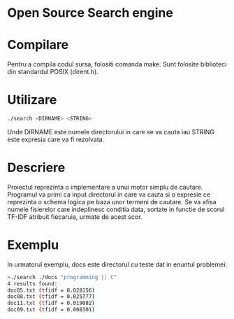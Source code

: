 # Open Source Search engine
# Compilare
  Pentru a compila codul sursa, folositi comanda make. Sunt folosite biblioteci din standardul POSIX (dirent.h).
# Utilizare
  ```bash
  ./search <DIRNAME> <STRING>
  ```
  Unde DIRNAME este numele directorului in care se va cauta iau STRING este expresia care va fi rezolvata.
  # Descriere
   Proiectul reprezinta o implementare a unui motor simplu de cautare. Programul va primi ca input directorul 
   in care va cauta si o expresie ce reprezinta o schema logica pe baza unor termeni de cautare. Se va afisa
   numele fisierelor care indeplinesc conditia data, sortate in functie de scorul TF-IDF atribuit fiecaruia, urmate
   de acest scor.
   # Exemplu
   In urmatorul exemplu, docs este directorul cu teste dat in enuntul problemei:
   ```bash
   >./search ./docs "programming || C"
   4 results found:
   doc05.txt (tfidf = 0.028156)
   doc08.txt (tfidf = 0.025777)
   doc11.txt (tfidf = 0.019082)
   doc09.txt (tfidf = 0.008301)
   ```
